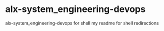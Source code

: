 # alx-system_engineering-devops
alx-system_engineering-devops for shell
my readme for shell redirections
